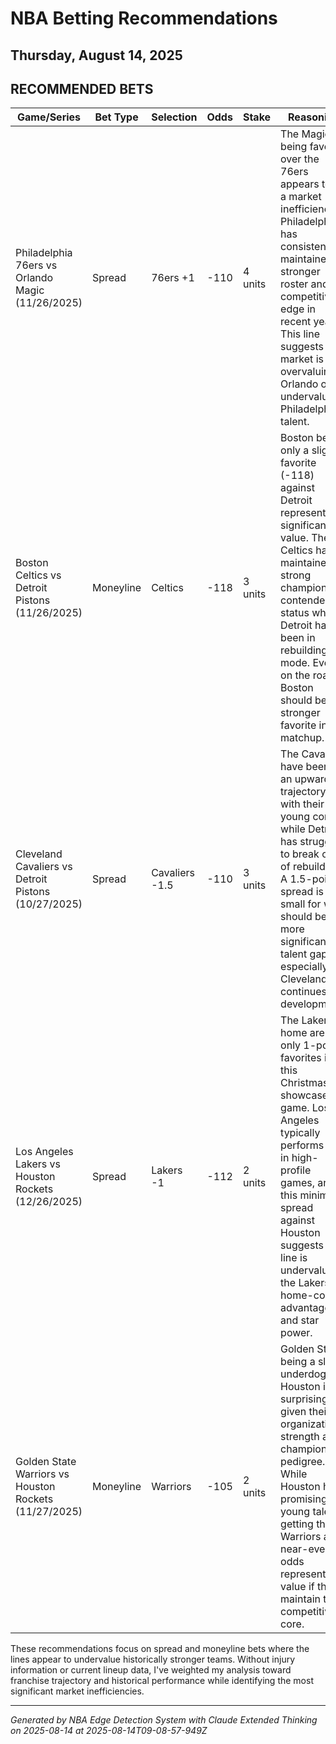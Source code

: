 # NBA Betting Recommendations
## Thursday, August 14, 2025

## RECOMMENDED BETS
| Game/Series | Bet Type | Selection | Odds | Stake | Reasoning |
|-------------|----------|-----------|------|-------|-----------|
| Philadelphia 76ers vs Orlando Magic (11/26/2025) | Spread | 76ers +1 | -110 | 4 units | The Magic being favored over the 76ers appears to be a market inefficiency. Philadelphia has consistently maintained a stronger roster and competitive edge in recent years. This line suggests the market is overvaluing Orlando or undervaluing Philadelphia's talent. |
| Boston Celtics vs Detroit Pistons (11/26/2025) | Moneyline | Celtics | -118 | 3 units | Boston being only a slight favorite (-118) against Detroit represents significant value. The Celtics have maintained a strong championship contender status while Detroit has been in rebuilding mode. Even on the road, Boston should be a stronger favorite in this matchup. |
| Cleveland Cavaliers vs Detroit Pistons (10/27/2025) | Spread | Cavaliers -1.5 | -110 | 3 units | The Cavaliers have been on an upward trajectory with their young core, while Detroit has struggled to break out of rebuilding. A 1.5-point spread is too small for what should be a more significant talent gap, especially if Cleveland continues its development. |
| Los Angeles Lakers vs Houston Rockets (12/26/2025) | Spread | Lakers -1 | -112 | 2 units | The Lakers at home are only 1-point favorites in this Christmas showcase game. Los Angeles typically performs well in high-profile games, and this minimal spread against Houston suggests the line is undervaluing the Lakers' home-court advantage and star power. |
| Golden State Warriors vs Houston Rockets (11/27/2025) | Moneyline | Warriors | -105 | 2 units | Golden State being a slight underdog to Houston is surprising given their organizational strength and championship pedigree. While Houston has promising young talent, getting the Warriors at near-even odds represents value if they maintain their competitive core. |

These recommendations focus on spread and moneyline bets where the lines appear to undervalue historically stronger teams. Without injury information or current lineup data, I've weighted my analysis toward franchise trajectory and historical performance while identifying the most significant market inefficiencies.

---
*Generated by NBA Edge Detection System with Claude Extended Thinking on 2025-08-14 at 2025-08-14T09-08-57-949Z*
